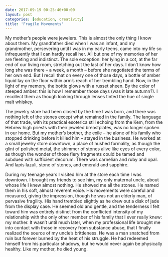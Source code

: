 ```yaml
---
date: 2017-09-19 00:25:46+00:00
layout: post
categories: [education, creativity]
title: 'Fragile Movements'
---
```


My mother’s people were jewelers. This is almost the only thing I know about them. My grandfather died when I was an infant, and my grandmother, persevering until I was in my early teens, came into my life so infrequently that I can hardly recall her. All but one of my memories of her are fleeting and indistinct. The sole exception: her lying in a cot, at the far end of our living room, stretching out the last of her days. I ­don’t know how long she was there – a week, a month – before she negotiated the terms of her own end. But I recall that on every one of those days, a bottle of amber liquid lay on the floor within arm’s reach of her trembling hand. Now, in the light of my memory, the bottle glows with a russet sheen. By the color of steeped amber: this is how I remember those days (was it late autumn?). I recollect them as though looking through lenses tinted the hue of single malt whiskey.

The jewelry store had been closed by the time I was born, and there was nothing left of the stones except what remained in the family. The language of that trade, with its practical esoterica still echoing from the Kem, from the Hebrew high priests with their jeweled breastplates, was no longer spoken in our home. But my mother’s brother, the exile – he alone of his family who stopped drinking before it killed him – stayed in the business. He worked at a small jewelry store downtown, a place of hushed formality, as though the glint of polished metal, the shimmer of stones alive like eyes of every color, as though the wonder of those fiery fragments could be tamed and subdued with sufficient decorum. There was carnelian and ruby and opal. And lapis lazuli, stone of stones, and emerald and sapphire.

During my teenage years I visited him at the store each time I was downtown. I brought my friends to see him, my only maternal uncle, about whose life I knew almost nothing. He showed me all the stones. He named them in his soft, almost reverent voice. His movements were careful and measured, giving the impression, though he was not an elderly man, of pervasive fragility. His hand trembled slightly as he drew out a disk of jade from the display case. He seemed old and gentle, and the tenderness I felt toward him was entirely distinct from the conflicted intensity of my relationship with the only other member of his family that I ever really knew: my mother. It ­wasn’t until much later, when my professional life brought me into contact with those in recovery from substance abuse, that I finally realized the source of my uncle’s brittleness. He was a man snatched from ruin but forever burned by the heat of his struggle. He had redeemed himself from his particular shadows, but he would never again be physically healthy. Like my mother, he died young.